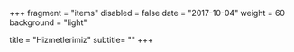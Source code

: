 +++
fragment = "items"
disabled = false
date = "2017-10-04"
weight = 60
background = "light"

title = "Hizmetlerimiz"
subtitle= ""
+++
